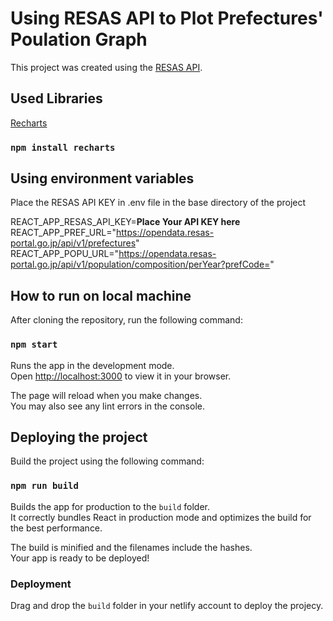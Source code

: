 # Using RESAS API to Plot Prefectures' Poulation Graph

This project was created using the [RESAS API](https://opendata.resas-portal.go.jp/).

## Used Libraries

[Recharts](https://recharts.org/en-US)

### `npm install recharts`

## Using environment variables

Place the RESAS API KEY in .env file in the base directory of the project

REACT_APP_RESAS_API_KEY=**Place Your API KEY here** <br>
REACT_APP_PREF_URL="https://opendata.resas-portal.go.jp/api/v1/prefectures" <br>
REACT_APP_POPU_URL="https://opendata.resas-portal.go.jp/api/v1/population/composition/perYear?prefCode=" <br>

## How to run on local machine

After cloning the repository, run the following command:

### `npm start`

Runs the app in the development mode.\
Open [http://localhost:3000](http://localhost:3000) to view it in your browser.

The page will reload when you make changes.\
You may also see any lint errors in the console.

## Deploying the project

Build the project using the following command:

### `npm run build`

Builds the app for production to the `build` folder.\
It correctly bundles React in production mode and optimizes the build for the best performance.

The build is minified and the filenames include the hashes.\
Your app is ready to be deployed!

### Deployment

Drag and drop the `build` folder in your netlify account to deploy the projecy.

